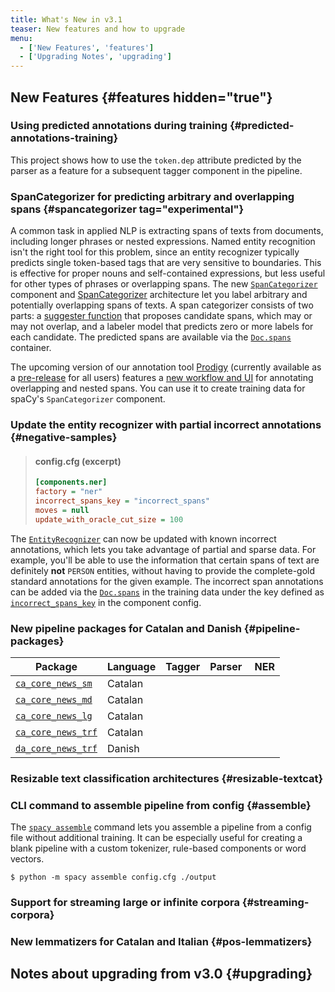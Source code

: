 ```yaml
---
title: What's New in v3.1
teaser: New features and how to upgrade
menu:
  - ['New Features', 'features']
  - ['Upgrading Notes', 'upgrading']
---
```


## New Features {#features hidden="true"}

<!-- TODO: intro -->

### Using predicted annotations during training {#predicted-annotations-training}

<!-- TODO: write -->

<Project id="pipelines/tagger_parser_predicted_annotations">

This project shows how to use the `token.dep` attribute predicted by the parser
as a feature for a subsequent tagger component in the pipeline.

</Project>

### SpanCategorizer for predicting arbitrary and overlapping spans {#spancategorizer tag="experimental"}

A common task in applied NLP is extracting spans of texts from documents,
including longer phrases or nested expressions. Named entity recognition isn't
the right tool for this problem, since an entity recognizer typically predicts
single token-based tags that are very sensitive to boundaries. This is effective
for proper nouns and self-contained expressions, but less useful for other types
of phrases or overlapping spans. The new
[`SpanCategorizer`](/api/spancategorizer) component and
[SpanCategorizer](/api/architectures#spancategorizer) architecture let you label
arbitrary and potentially overlapping spans of texts. A span categorizer
consists of two parts: a [suggester function](/api/spancategorizer#suggesters)
that proposes candidate spans, which may or may not overlap, and a labeler model
that predicts zero or more labels for each candidate. The predicted spans are
available via the [`Doc.spans`](/api/doc#spans) container.

<!-- TODO: example, getting started (init config?), maybe project template -->

<Infobox title="Tip: Create data with Prodigy's new span annotation UI">

<!-- TODO: screenshot -->

The upcoming version of our annotation tool [Prodigy](https://prodi.gy)
(currently available as a [pre-release](https://support.prodi.gy/t/3861) for all
users) features a [new workflow and UI](https://support.prodi.gy/t/3861) for
annotating overlapping and nested spans. You can use it to create training data
for spaCy's `SpanCategorizer` component.

</Infobox>

### Update the entity recognizer with partial incorrect annotations {#negative-samples}

> #### config.cfg (excerpt)
>
> ```ini
> [components.ner]
> factory = "ner"
> incorrect_spans_key = "incorrect_spans"
> moves = null
> update_with_oracle_cut_size = 100
> ```

The [`EntityRecognizer`](/api/entityrecognizer) can now be updated with known
incorrect annotations, which lets you take advantage of partial and sparse data.
For example, you'll be able to use the information that certain spans of text
are definitely **not** `PERSON` entities, without having to provide the
complete-gold standard annotations for the given example. The incorrect span
annotations can be added via the [`Doc.spans`](/api/doc#spans) in the training
data under the key defined as
[`incorrect_spans_key`](/api/entityrecognizer#init) in the component config.

<!-- TODO: more details and/or example project? -->

### New pipeline packages for Catalan and Danish {#pipeline-packages}

<!-- TODO: intro and update with final numbers -->

| Package                                           | Language | Tagger | Parser |  NER |
| ------------------------------------------------- | -------- | -----: | -----: | ---: |
| [`ca_core_news_sm`](/models/ca#ca_core_news_sm)   | Catalan  |        |        |      |
| [`ca_core_news_md`](/models/ca#ca_core_news_md)   | Catalan  |        |        |      |
| [`ca_core_news_lg`](/models/ca#ca_core_news_lg)   | Catalan  |        |        |      |
| [`ca_core_news_trf`](/models/ca#ca_core_news_trf) | Catalan  |        |        |      |
| [`da_core_news_trf`](/models/da#da_core_news_trf) | Danish   |        |        |      |

### Resizable text classification architectures {#resizable-textcat}

<!-- TODO: write -->

### CLI command to assemble pipeline from config {#assemble}

The [`spacy assemble`](/api/cli#assemble) command lets you assemble a pipeline
from a config file without additional training. It can be especially useful for
creating a blank pipeline with a custom tokenizer, rule-based components or word
vectors.

```cli
$ python -m spacy assemble config.cfg ./output
```

### Support for streaming large or infinite corpora {#streaming-corpora}

<!-- TODO: write -->

### New lemmatizers for Catalan and Italian {#pos-lemmatizers}

<!-- TODO: write -->

## Notes about upgrading from v3.0 {#upgrading}

<!-- TODO: this could just be a bullet-point list mentioning stuff like the spacy_version, vectors initialization etc. -->
